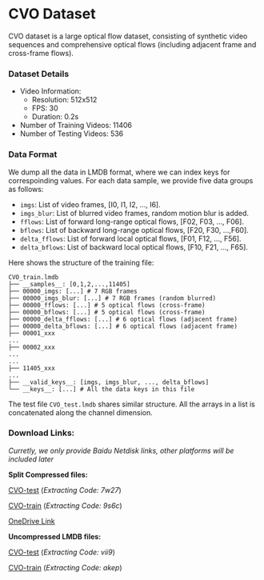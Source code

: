# CVO Dataset

CVO dataset is a large optical flow dataset, consisting of synthetic video sequences and comprehensive optical flows (including adjacent frame and cross-frame flows).

### Dataset Details

- Video Information:
    - Resolution: 512x512
    - FPS: 30
    - Duration: 0.2s
- Number of Training Videos: 11406
- Number of Testing Videos: 536

### Data Format

We dump all the data in LMDB format, where we can index keys for correspoinding values. For each data sample, we provide five data groups as follows:

- `imgs`: List of video frames, [I0, I1, I2, ..., I6].
- `imgs_blur`: List of blurred video frames, random motion blur is added.
- `fflows`: List of forward long-range optical flows, [F02, F03, ..., F06].
- `bflows`: List of backward long-range optical flows, [F20, F30, ...,F60].
- `delta_fflows`: List of forward local optical flows, [F01, F12, ..., F56].
- `delta_bflows`: List of backward local optical flows, [F10, F21, ..., F65].

Here shows the structure of the training file:

    CVO_train.lmdb
    ├── __samples__: [0,1,2,...,11405]
    ├── 00000_imgs: [...] # 7 RGB frames
    ├── 00000_imgs_blur: [...] # 7 RGB frames (random blurred)
    ├── 00000_fflows: [...] # 5 optical flows (cross-frame)
    ├── 00000_bflows: [...] # 5 optical flows (cross-frame)
    ├── 00000_delta_fflows: [...] # 6 optical flows (adjacent frame)
    ├── 00000_delta_bflows: [...] # 6 optical flows (adjacent frame)
    ├── 00001_xxx
    ...
    ├── 00002_xxx
    ...
    ...
    ├── 11405_xxx
    ...
    ├── __valid_keys__: [imgs, imgs_blur, ..., delta_bflows]
    └── __keys__: [...] # All the data keys in this file

The test file `CVO_test.lmdb` shares similar structure. 
All the arrays in a list is concatenated along the channel dimension.

### Download Links:
*Curretly, we only provide Baidu Netdisk links, other platforms will be included later*

**Split Compressed files:**

[CVO-test](https://pan.baidu.com/s/1nHwJiqlXMwPyD4DRPVioUw?pwd=7w27) (*Extracting Code: 7w27*)

[CVO-train](https://pan.baidu.com/s/1vyc7ZAwfvWwmrXjmXmixDw?pwd=9s6c) (*Extracting Code: 9s6c*)

[OneDrive Link](https://1drv.ms/f/s!AkDWlTIB7xY4ga9iQ-i5cvY-Fm0UlA?e=SQnb9a)

**Uncompressed LMDB files:**

[CVO-test](https://pan.baidu.com/s/1oTfVUfdgXemve3ocrKhL_A?pwd=vii9) (*Extracting Code: vii9*)

[CVO-train](https://pan.baidu.com/s/1Nz2lH3r4y5iC__PQKY6ioA?pwd=akep) (*Extracting Code: akep*)
